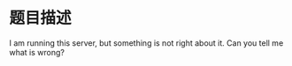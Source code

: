# 题目描述

I am running this server, but something is not right about it. Can you tell me what is wrong?
